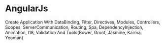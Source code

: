 # AngularJs
Create Application With DataBinding, Filter, Directives, Modules, Controllers, Scopes, ServerCommunication, Routing, Spa, DependencyInjection, Animation, I18, Validation And Tools(Bower, Grunt, Jasmine, Karma, Yeoman)
